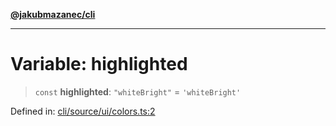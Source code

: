 [**@jakubmazanec/cli**](../../../README.md)

---

# Variable: highlighted

> `const` **highlighted**: `"whiteBright"` = `'whiteBright'`

Defined in:
[cli/source/ui/colors.ts:2](https://github.com/jakubmazanec/tools/blob/b70ba93afff7f67760159378262d2c0b19cfed9e/packages/cli/source/ui/colors.ts#L2)
